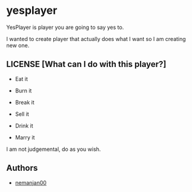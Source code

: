 # yesplayer

YesPlayer is player you are going to say yes to. 

I wanted to create player that actually does what I want so I am creating new one. 

## LICENSE [What can I do with this player?] 

 * Eat it

 * Burn it

 * Break it

 * Sell it

 * Drink it

 * Marry it

I am not judgemental, do as you wish. 

## Authors

 * [nemanjan00](https://github.com/nemanjan00)

